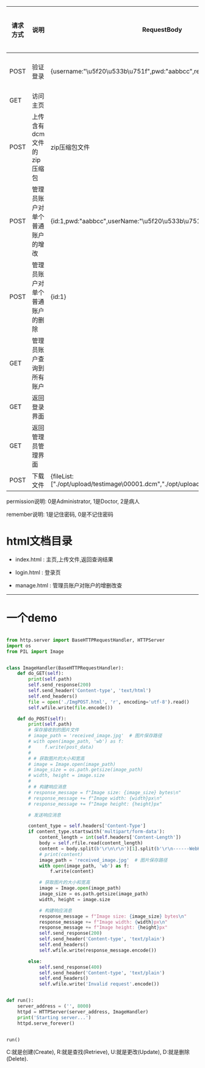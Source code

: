 | 请求方式 | 说明                           | RequestBody                                                  | url路径                 | 使用flask中的session cookie | ResponseBody                                                 | 备注                                               |
| -------- | ------------------------------ | ------------------------------------------------------------ | ----------------------- | --------------------------- | ------------------------------------------------------------ | -------------------------------------------------- |
| POST     | 验证登录                       | {username:"\u5f20\u533b\u751f",pwd:"aabbcc",remember:0}      | /api/login              | 无                          | 200状态码: {userName:"\u5f20\u533b\u751f",permission:0} 或   200状态码: {userName:"\u5f20\u533b\u751f",permission:1}或  200状态码: {userName:"\u5f20\u533b\u751f",permission:2}或  401状态码 | ResponseBody需要返回utf-8编码后的值,避免编码错乱   |
| GET      | 访问主页                       |                                                              | /                       |                             | 200状态码返回index.html的内容,否则302状态码重定向到login.html |                                                    |
| POST     | 上传含有dcm文件的zip压缩包     | zip压缩包文件                                                | /api/file               |                             | {"dcm_filenames": ["./opt/upload/testimage\\00001.dcm","./opt/upload/testimage\\00002.dcm"],"length": 2,"msg": "\u6587\u4ef6\u4e0a\u4f20\u6210\u529f","predictoutput": [[1],[0]]} |                                                    |
| POST     | 管理员账户对单个普通账户的增改 | {id:1,pwd:"aabbcc",userName:"\u5f20\u533b\u751f",permission:1} | /api/add或  /api/update |                             | 成功:200状态码;没有权限:401状态码;add时id已重复:400状态码    |                                                    |
| POST     | 管理员账户对单个普通账户的删除 | {id:1}                                                       | /api/delete             |                             |                                                              |                                                    |
| GET      | 管理员账户查询到所有账户       |                                                              | /api/getAll             |                             | 200状态码: {result:[{id:1,userName:"\u5f20\u533b\u751f",pwd:"aabbcc",permission:0},{id:2,userName:"\u5f20\u533b\u751f",pwd:"aabbcc",permission:1}]}或  401状态码 | 对session cookie进行判断,只有管理员账户才能返回200 |
| GET      | 返回登录界面                   |                                                              | /login.html             |                             | 对cookie进行判断,若已登录则302状态码重定向到index.html,否则200状态码返回login.html |                                                    |
| GET      | 返回管理员管理界面             |                                                              | /manage.html            |                             | 对cookie进行判断,若已登录且为管理员账户则200状态码返回manage.html,若已登录但不为管理员账户则302状态码重定向到index.html,若未登录则302状态码重定向到login.html |                                                    |
| POST     | 下载文件                       | {fileList:["./opt/upload/testimage\\00001.dcm","./opt/upload/testimage\\00002.dcm"]} | /download               |                             | {path:"./opt/upload/testimage/result.zip"}                   |                                                    |

permission说明:	0是Administrator, 1是Doctor, 2是病人

remember说明:	1是记住密码, 0是不记住密码

# html文档目录

- index.html : 主页,上传文件,返回查询结果

- login.html : 登录页

- manage.html : 管理员账户对账户的增删改查

    

------



# 一个demo

```python

from http.server import BaseHTTPRequestHandler, HTTPServer
import os
from PIL import Image


class ImageHandler(BaseHTTPRequestHandler):
    def do_GET(self):
        print(self.path)
        self.send_response(200)
        self.send_header('Content-type', 'text/html')
        self.end_headers()
        file = open('./ImgPOST.html', 'r', encoding='utf-8').read()
        self.wfile.write(file.encode())

    def do_POST(self):
        print(self.path)
        # 保存接收到的图片文件
        # image_path = 'received_image.jpg'  # 图片保存路径
        # with open(image_path, 'wb') as f:
        #     f.write(post_data)
        #
        # # 获取图片的大小和宽高
        # image = Image.open(image_path)
        # image_size = os.path.getsize(image_path)
        # width, height = image.size
        #
        # # 构建响应消息
        # response_message = f"Image size: {image_size} bytes\n"
        # response_message += f"Image width: {width}px\n"
        # response_message += f"Image height: {height}px"

        # 发送响应消息

        content_type = self.headers['Content-Type']
        if content_type.startswith('multipart/form-data'):
            content_length = int(self.headers['Content-Length'])
            body = self.rfile.read(content_length)
            content = body.split(b'\r\n\r\n')[1].split(b'\r\n------WebKitFormBoundary')[0]
            # print(content)
            image_path = 'received_image.jpg'  # 图片保存路径
            with open(image_path, 'wb') as f:
                f.write(content)

            # 获取图片的大小和宽高
            image = Image.open(image_path)
            image_size = os.path.getsize(image_path)
            width, height = image.size

            # 构建响应消息
            response_message = f"Image size: {image_size} bytes\n"
            response_message += f"Image width: {width}px\n"
            response_message += f"Image height: {height}px"
            self.send_response(200)
            self.send_header('Content-type', 'text/plain')
            self.end_headers()
            self.wfile.write(response_message.encode())

        else:
            self.send_response(400)
            self.send_header('Content-type', 'text/plain')
            self.end_headers()
            self.wfile.write('Invalid request'.encode())


def run():
    server_address = ('', 8000)
    httpd = HTTPServer(server_address, ImageHandler)
    print('Starting server...')
    httpd.serve_forever()


run()

```

C:就是创建(Create), R:就是查找(Retrieve), U:就是更改(Update), D:就是删除(Delete).
